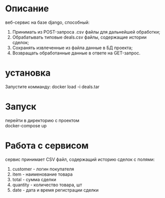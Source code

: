 # Описание
веб-сервис на базе django, способный:
1. Принимать из POST-запроса .csv файлы для дальнейшей
обработки;
2. Обрабатывать типовые deals.csv файлы, содержащие истории
сделок;
3. Сохранять извлеченные из файла данные в БД проекта;
4. Возвращать обработанные данные в ответе на GET-запрос.
# установка
Запустите комманду:
docker load -i deals.tar
# Запуск
перейти в директорию с проектом<br>
docker-compose up
# Работа с сервисом
сервис принимает CSV файл, содержащий историю сделок с полями:
1. customer - логин покупателя
2. item - наименование товара
3. total - сумма сделки
4. quantity - количество товара, шт
5. date - дата и время регистрации сделки

